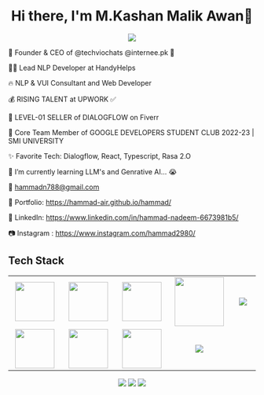 <body>
  <div align="center">
    <h1> Hi there, I'm M.Kashan Malik Awan👋<a href="https://hammad-air.github.io/hammad/"></h1>
  </div>
<p align="center">
<a href="https://github.com/hammad-air"><img src="https://readme-typing-svg.herokuapp.com/?lines=Mobile+App+Developer(Flutter);GenAI+Chatbot+Developer;Full+Stack+Web+Developer;NLP+and+Web+Developer;Mern+Stack+Web+Developer&font=Roboto&size=26&duration=3500&pause=500&center=true&width=500&height=50&color=eab676"></a>

🤵 Founder & CEO of @techviochats @internee.pk 🤖
	
👨‍💻 Lead NLP Developer at HandyHelps

🔥 NLP & VUI Consultant and Web Developer 
	
💰 RISING TALENT at UPWORK ✅

💸 LEVEL-01 SELLER of DIALOGFLOW on Fiverr
	
📢 Core Team Member of GOOGLE DEVELOPERS STUDENT CLUB  2022-23 | SMI UNIVERSITY

✨ Favorite Tech: Dialogflow, React, Typescript, Rasa 2.O

📓 I’m currently learning LLM's and Genrative AI... 😭

📧 hammadn788@gmail.com

🎨 Portfolio: https://hammad-air.github.io/hammad/

💼 LinkedIn: https://www.linkedin.com/in/hammad-nadeem-6673981b5/

📷 Instagram : https://www.instagram.com/hammad2980/
 
<h2>Tech Stack</h2>

<table width="100">
<tr>
    <td align='center' width="200">
        <img src="https://www.svgrepo.com/show/353648/dialogflow.svg" width="80">
    </td>

  <td align='center' width="200">
        <img src="https://upload.wikimedia.org/wikipedia/commons/thumb/c/cb/Google_Assistant_logo.svg/1200px-Google_Assistant_logo.svg.png"  width="80">
    </td>
 <td align='center' width="200">
        <img src="https://github.com/abranhe/programming-languages-logos/blob/master/src/javascript/javascript.svg" width="80">
    </td>
 <td align='center' width="200">
        <img src="https://fiverr-res.cloudinary.com/npm-assets/layout-server/fiverr-og-logo.5fd6463.png" width="100">
    </td>
 <td align='center' width="200">
        <img src="https://www.vectorlogo.zone/logos/reactjs/reactjs-ar21.svg">
    </td>
 
</tr>
 
<tr>
    <td align='center'>
        <img src="https://upload.wikimedia.org/wikipedia/commons/thumb/3/38/HTML5_Badge.svg/600px-HTML5_Badge.svg.png"  width="80">
    </td>
    <td align='center'>
        <img src="https://upload.wikimedia.org/wikipedia/commons/thumb/4/4c/Typescript_logo_2020.svg/1200px-Typescript_logo_2020.svg.png" width="80">
    </td>
 <td align='center'>
        <img src="https://github.com/bestofjs/bestofjs-webui/blob/master/public/logos/vscode.svg" width="80">
    </td>
     <td align='center'>
        <img src="https://download.logo.wine/logo/Amazon_Alexa/Amazon_Alexa-Logo.wine.png">
    </td>
</tr>
 

    
</table>
</p>
<p align="center">
<a href="https://www.linkedin.com/in/kashan-malik-47374422a/"><img src="https://img.shields.io/badge/-Kashan%20Malik-0077B5?style=flat&logo=Linkedin&logoColor=white"/></a>
<a href="mailto:sitesbykashan@gmail.com"><img src="https://img.shields.io/badge/-sitesbykashan@gmail.com-D14836?style=flat&logo=Gmail&logoColor=white"/></a>
<a href="https://www.instagram.com/sites_by_kashan/"><img src="https://img.shields.io/badge/-@Sites%20By%20Kashan-E4405F?style=flat&logo=Instagram&logoColor=white"/></a>
 </p>
 
<br>
